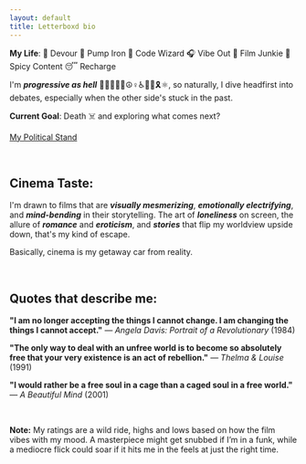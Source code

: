 ```yaml
---
layout: default
title: Letterboxd bio
---
```


**My Life**: 🦐 Devour 💪 Pump Iron 🤖 Code Wizard 🎧 Vibe Out 🍿 Film Junkie 🥵 Spicy Content 😴 Recharge

I'm **_progressive as hell_** 🏳️‍🌈🏳️‍⚧️💗☮️♀️♿✊🏾🎗️⚛️, so naturally, I dive headfirst into debates, especially when the other side's stuck in the past.

**Current Goal**: Death ☠️ and exploring what comes next?

[My Political Stand](https://www.youtube.com/watch?v=68ixlbMQaY0&t=127s&cc_load_policy=1&cc_lang_pref=en)

<br>

## Cinema Taste:

I'm drawn to films that are **_visually mesmerizing_**, **_emotionally electrifying_**, and **_mind-bending_** in their storytelling. The art of **_loneliness_** on screen, the allure of **_romance_** and **_eroticism_**, and **_stories_** that flip my worldview upside down, that's my kind of escape.

Basically, cinema is my getaway car from reality.

<br>

## Quotes that describe me:

**"I am no longer accepting the things I cannot change. I am changing the things I cannot accept."** — _Angela Davis: Portrait of a Revolutionary_ (1984)

**"The only way to deal with an unfree world is to become so absolutely free that your very existence is an act of rebellion."** — _Thelma & Louise_ (1991)

**"I would rather be a free soul in a cage than a caged soul in a free world."** — _A Beautiful Mind_ (2001)

<br>

**Note:** My ratings are a wild ride, highs and lows based on how the film vibes with my mood. A masterpiece might get snubbed if I’m in a funk, while a mediocre flick could soar if it hits me in the feels at just the right time.
